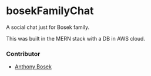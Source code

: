 # bosekFamilyChat
A social chat just for Bosek family.

This was built in the MERN stack with a DB in AWS cloud.

### Contributor

 - [Anthony Bosek](anthony-bosek.vercel.app)
